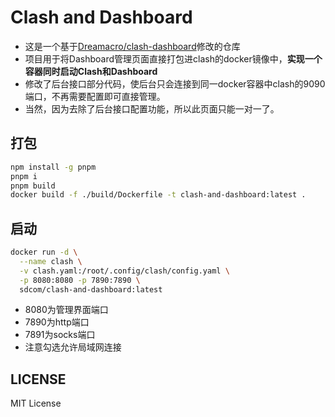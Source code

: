 # Clash and Dashboard
- 这是一个基于[Dreamacro/clash-dashboard](https://github.com/Dreamacro/clash-dashboard)修改的仓库
- 项目用于将Dashboard管理页面直接打包进clash的docker镜像中，**实现一个容器同时启动Clash和Dashboard**
- 修改了后台接口部分代码，使后台只会连接到同一docker容器中clash的9090端口，不再需要配置即可直接管理。
- 当然，因为去除了后台接口配置功能，所以此页面只能一对一了。

## 打包
```sh
npm install -g pnpm
pnpm i
pnpm build
docker build -f ./build/Dockerfile -t clash-and-dashboard:latest .
```

## 启动
```sh
docker run -d \
  --name clash \
  -v clash.yaml:/root/.config/clash/config.yaml \
  -p 8080:8080 -p 7890:7890 \
  sdcom/clash-and-dashboard:latest
```

- 8080为管理界面端口
- 7890为http端口
- 7891为socks端口
- 注意勾选允许局域网连接

## LICENSE
MIT License
